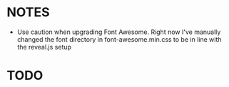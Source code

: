 # NOTES
- Use caution when upgrading Font Awesome. Right now I've manually changed the font directory in font-awesome.min.css to be in line with the reveal.js setup

# TODO